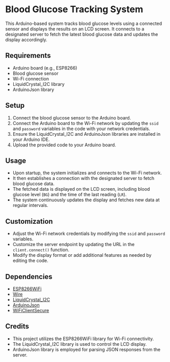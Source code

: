 # Blood Glucose Tracking System

This Arduino-based system tracks blood glucose levels using a connected sensor and displays the results on an LCD screen. It connects to a designated server to fetch the latest blood glucose data and updates the display accordingly.

## Requirements

- Arduino board (e.g., ESP8266)
- Blood glucose sensor
- Wi-Fi connection
- LiquidCrystal_I2C library
- ArduinoJson library

## Setup

1. Connect the blood glucose sensor to the Arduino board.
2. Connect the Arduino board to the Wi-Fi network by updating the `ssid` and `password` variables in the code with your network credentials.
3. Ensure the LiquidCrystal_I2C and ArduinoJson libraries are installed in your Arduino IDE.
4. Upload the provided code to your Arduino board.

## Usage

- Upon startup, the system initializes and connects to the Wi-Fi network.
- It then establishes a connection with the designated server to fetch blood glucose data.
- The fetched data is displayed on the LCD screen, including blood glucose level (`BG`) and the time of the last reading (`LR`).
- The system continuously updates the display and fetches new data at regular intervals.

## Customization

- Adjust the Wi-Fi network credentials by modifying the `ssid` and `password` variables.
- Customize the server endpoint by updating the URL in the `client.connect()` function.
- Modify the display format or add additional features as needed by editing the code.

## Dependencies

- [ESP8266WiFi](https://github.com/esp8266/Arduino/tree/master/libraries/ESP8266WiFi)
- [Wire](https://www.arduino.cc/en/reference/wire)
- [LiquidCrystal_I2C](https://github.com/johnrickman/LiquidCrystal_I2C)
- [ArduinoJson](https://arduinojson.org/)
- [WiFiClientSecure](https://arduino-esp8266.readthedocs.io/en/latest/esp8266wifi/client-secure-class.html)

## Credits

- This project utilizes the ESP8266WiFi library for Wi-Fi connectivity.
- The LiquidCrystal_I2C library is used to control the LCD display.
- ArduinoJson library is employed for parsing JSON responses from the server.
